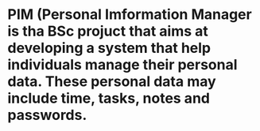 # PIM (Personal Imformation Manager is tha BSc projuct that aims at developing a system that help individuals manage their personal data. These personal data may include time, tasks, notes and passwords.
